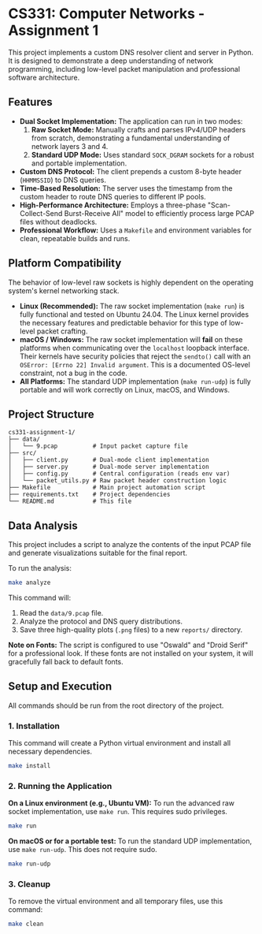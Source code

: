 # CS331: Computer Networks - Assignment 1

This project implements a custom DNS resolver client and server in Python. It is designed to demonstrate a deep understanding of network programming, including low-level packet manipulation and professional software architecture.

## Features

- **Dual Socket Implementation:** The application can run in two modes:
    1.  **Raw Socket Mode:** Manually crafts and parses IPv4/UDP headers from scratch, demonstrating a fundamental understanding of network layers 3 and 4.
    2.  **Standard UDP Mode:** Uses standard `SOCK_DGRAM` sockets for a robust and portable implementation.
- **Custom DNS Protocol:** The client prepends a custom 8-byte header (`HHMMSSID`) to DNS queries.
- **Time-Based Resolution:** The server uses the timestamp from the custom header to route DNS queries to different IP pools.
- **High-Performance Architecture:** Employs a three-phase "Scan-Collect-Send Burst-Receive All" model to efficiently process large PCAP files without deadlocks.
- **Professional Workflow:** Uses a `Makefile` and environment variables for clean, repeatable builds and runs.

## Platform Compatibility

The behavior of low-level raw sockets is highly dependent on the operating system's kernel networking stack.

-   **Linux (Recommended):** The raw socket implementation (`make run`) is fully functional and tested on Ubuntu 24.04. The Linux kernel provides the necessary features and predictable behavior for this type of low-level packet crafting.
-   **macOS / Windows:** The raw socket implementation will **fail** on these platforms when communicating over the `localhost` loopback interface. Their kernels have security policies that reject the `sendto()` call with an `OSError: [Errno 22] Invalid argument`. This is a documented OS-level constraint, not a bug in the code.
-   **All Platforms:** The standard UDP implementation (`make run-udp`) is fully portable and will work correctly on Linux, macOS, and Windows.

## Project Structure

```
cs331-assignment-1/
├── data/
│   └── 9.pcap          # Input packet capture file
├── src/
│   ├── client.py       # Dual-mode client implementation
│   ├── server.py       # Dual-mode server implementation
│   ├── config.py       # Central configuration (reads env var)
│   └── packet_utils.py # Raw packet header construction logic
├── Makefile            # Main project automation script
├── requirements.txt    # Project dependencies
└── README.md           # This file
```

## Data Analysis

This project includes a script to analyze the contents of the input PCAP file and generate visualizations suitable for the final report.

To run the analysis:

```bash
make analyze
```

This command will:
1. Read the `data/9.pcap` file.
2. Analyze the protocol and DNS query distributions.
3. Save three high-quality plots (`.png` files) to a new `reports/` directory.

**Note on Fonts:** The script is configured to use "Oswald" and "Droid Serif" for a professional look. If these fonts are not installed on your system, it will gracefully fall back to default fonts.

## Setup and Execution

All commands should be run from the root directory of the project.

### 1. Installation

This command will create a Python virtual environment and install all necessary dependencies.

```bash
make install
```

### 2. Running the Application

**On a Linux environment (e.g., Ubuntu VM):**
To run the advanced raw socket implementation, use `make run`. This requires sudo privileges.

```bash
make run
```

**On macOS or for a portable test:**
To run the standard UDP implementation, use `make run-udp`. This does not require sudo.

```bash
make run-udp
```

### 3. Cleanup

To remove the virtual environment and all temporary files, use this command:

```bash
make clean
```